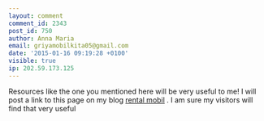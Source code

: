 ```yaml
---
layout: comment
comment_id: 2343
post_id: 750
author: Anna Maria
email: griyamobilkita05@gmail.com
date: '2015-01-16 09:19:28 +0100'
visible: true
ip: 202.59.173.125
---
```

Resources like the one you mentioned here will be very useful to me! I will post a link to this page on my blog <a href="http://griyamobilkita.webs.com/">rental mobil</a> . I am sure my visitors will find that very useful
